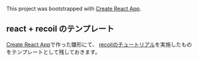 This project was bootstrapped with [Create React App](https://github.com/facebook/create-react-app).

## react + recoil のテンプレート

[Create React App](https://github.com/facebook/create-react-app)で作った雛形にて、
[recoilのチュートリアル](https://recoiljs.org/docs/introduction/getting-started)を実施したものをテンプレートとして残しておきます。
